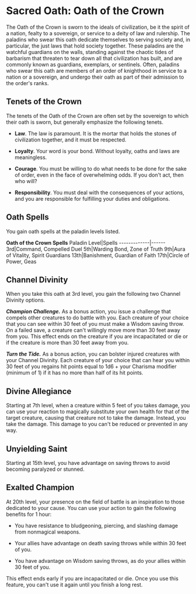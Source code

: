 # Sacred Oath: Oath of the Crown
The Oath of the Crown is sworn to the ideals of civilization, be it the spirit of a nation, fealty to a sovereign, or service to a deity of law and rulership. The paladins who swear this oath dedicate themselves to serving society and, in particular, the just laws that hold society together. These paladins are the watchful guardians on the walls, standing against the chaotic tides of barbarism that threaten to tear down all that civilization has built, and are commonly known as guardians, exemplars, or sentinels. Often, paladins who swear this oath are members of an order of knighthood in service to a nation or a sovereign, and undergo their oath as part of their admission to the order's ranks.

## Tenets of the Crown
The tenets of the Oath of the Crown are often set by the sovereign to which their oath is sworn, but generally emphasize the following tenets.

* **Law**. The law is paramount. It is the mortar that holds the stones of civilization together, and it must be respected.

* **Loyalty**. Your word is your bond. Without loyalty, oaths and laws are meaningless.

* **Courage**. You must be willing to do what needs to be done for the sake of order, even in the face of overwhelming odds. If you don't act, then who will?

* **Responsibility**. You must deal with the consequences of your actions, and you are responsible for fulfilling your duties and obligations.

## Oath Spells
You gain oath spells at the paladin levels listed.

**Oath of the Crown Spells**
Paladin Level|Spells
-------------|------
3rd|Command, Compelled Duel
5th|Warding Bond, Zone of Truth
9th|Aura of Vitality, Spirit Guardians
13th|Banishment, Guardian of Faith
17th|Circle of Power, Geas

## Channel Divinity
When you take this oath at 3rd level, you gain the following two Channel Divinity options.

***Champion Challenge.*** As a bonus action, you issue a challenge that compels other creatures to do battle with you. Each creature of your choice that you can see within 30 feet of you must make a Wisdom saving throw. On a failed save, a creature can't willingly move more than 30 feet away from you. This effect ends on the creature if you are incapacitated or die or if the creature is more than 30 feet away from you.

***Turn the Tide.*** As a bonus action, you can bolster injured creatures with your Channel Divinity. Each creature of your choice that can hear you within 30 feet of you regains hit points equal to 1d6 + your Charisma modifier (minimum of 1) if it has no more than half of its hit points.

## Divine Allegiance
Starting at 7th level, when a creature within 5 feet of you takes damage, you can use your reaction to magically substitute your own health for that of the target creature, causing that creature not to take the damage. Instead, you take the damage. This damage to you can't be reduced or prevented in any way.

## Unyielding Saint
Starting at 15th level, you have advantage on saving throws to avoid becoming paralyzed or stunned.

## Exalted Champion
At 20th level, your presence on the field of battle is an inspiration to those dedicated to your cause. You can use your action to gain the following benefits for 1 hour:

* You have resistance to bludgeoning, piercing, and slashing damage from nonmagical weapons.

* Your allies have advantage on death saving throws while within 30 feet of you.

* You have advantage on Wisdom saving throws, as do your allies within 30 feet of you.

This effect ends early if you are incapacitated or die. Once you use this feature, you can't use it again until you finish a long rest.
